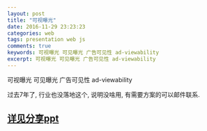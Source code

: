 ```yaml
---
layout: post
title: "可视曝光"
date: 2016-11-29 23:23:23
categories: web
tags: presentation web js
comments: true
keywords: 可视曝光 可见曝光 广告可见性 ad-viewability
excerpt: 可视曝光 可见曝光 广告可见性 ad-viewability 
---
```

<!--more-->

可视曝光 可见曝光 广告可见性 ad-viewability 

过去7年了, 行业也没落地这个, 说明没啥用, 有需要方案的可以邮件联系.

## [详见分享ppt](/resources/presentation/可视曝光1.pdf)